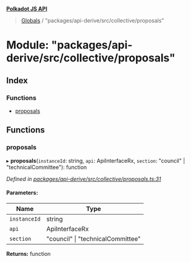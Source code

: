 **[Polkadot JS API](../README.md)**

> [Globals](../globals.md) / "packages/api-derive/src/collective/proposals"

# Module: "packages/api-derive/src/collective/proposals"

## Index

### Functions

* [proposals](_packages_api_derive_src_collective_proposals_.md#proposals)

## Functions

### proposals

▸ **proposals**(`instanceId`: string, `api`: ApiInterfaceRx, `section`: \"council\" \| \"technicalCommittee\"): function

*Defined in [packages/api-derive/src/collective/proposals.ts:31](https://github.com/polkadot-js/api/blob/f778bf32e/packages/api-derive/src/collective/proposals.ts#L31)*

#### Parameters:

Name | Type |
------ | ------ |
`instanceId` | string |
`api` | ApiInterfaceRx |
`section` | \"council\" \| \"technicalCommittee\" |

**Returns:** function
